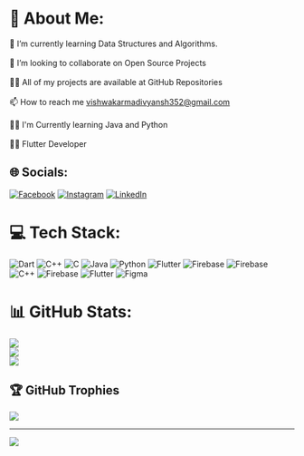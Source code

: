 # 💫 About Me:
🌱 I’m currently learning Data Structures and Algorithms.<br><br>👯 I’m looking to collaborate on Open Source Projects<br><br>👨‍💻 All of my projects are available at GitHub Repositories<br><br>📫 How to reach me vishwakarmadivyansh352@gmail.com<br><br>🧑‍🎓 I'm Currently learning Java and Python<br><br>🧑‍🎓 Flutter Developer


## 🌐 Socials:
[![Facebook](https://img.shields.io/badge/Facebook-%231877F2.svg?logo=Facebook&logoColor=white)](https://facebook.com/https://www.facebook.com/profile.php?id=100009601548993&mibextid=ZbWKwL) [![Instagram](https://img.shields.io/badge/Instagram-%23E4405F.svg?logo=Instagram&logoColor=white)](https://instagram.com/https://www.instagram.com/vishwakarma.divyansh?igsh=MTFuY3I0eGU5bnpicg==) [![LinkedIn](https://img.shields.io/badge/LinkedIn-%230077B5.svg?logo=linkedin&logoColor=white)](https://linkedin.com/in/https://www.linkedin.com/in/divyansh-vishwakarma-a0a003239/) 

# 💻 Tech Stack:
![Dart](https://img.shields.io/badge/dart-%230175C2.svg?style=for-the-badge&logo=dart&logoColor=white) ![C++](https://img.shields.io/badge/c++-%2300599C.svg?style=for-the-badge&logo=c%2B%2B&logoColor=white) ![C](https://img.shields.io/badge/c-%2300599C.svg?style=for-the-badge&logo=c&logoColor=white) ![Java](https://img.shields.io/badge/java-%23ED8B00.svg?style=for-the-badge&logo=openjdk&logoColor=white) ![Python](https://img.shields.io/badge/python-3670A0?style=for-the-badge&logo=python&logoColor=ffdd54) ![Flutter](https://img.shields.io/badge/Flutter-%2302569B.svg?style=for-the-badge&logo=Flutter&logoColor=white) ![Firebase](https://img.shields.io/badge/firebase-a08021?style=for-the-badge&logo=firebase&logoColor=ffcd34) ![Firebase](https://img.shields.io/badge/firebase-%23039BE5.svg?style=for-the-badge&logo=firebase) ![C++](https://img.shields.io/badge/c++-%2300599C.svg?style=for-the-badge&logo=c%2B%2B&logoColor=white) ![Firebase](https://img.shields.io/badge/firebase-%23039BE5.svg?style=for-the-badge&logo=firebase) ![Flutter](https://img.shields.io/badge/Flutter-%2302569B.svg?style=for-the-badge&logo=Flutter&logoColor=white) ![Figma](https://img.shields.io/badge/figma-%23F24E1E.svg?style=for-the-badge&logo=figma&logoColor=white)
# 📊 GitHub Stats:
![](https://github-readme-stats.vercel.app/api?username=DivyanshVish&theme=dracula&hide_border=false&include_all_commits=false&count_private=false)<br/>
![](https://github-readme-streak-stats.herokuapp.com/?user=DivyanshVish&theme=dracula&hide_border=false)<br/>
![](https://github-readme-stats.vercel.app/api/top-langs/?username=DivyanshVish&theme=dracula&hide_border=false&include_all_commits=false&count_private=false&layout=compact)

## 🏆 GitHub Trophies
![](https://github-profile-trophy.vercel.app/?username=DivyanshVish&theme=radical&no-frame=false&no-bg=true&margin-w=4)

---
[![](https://visitcount.itsvg.in/api?id=DivyanshVish&icon=0&color=0)](https://visitcount.itsvg.in)

<!-- Proudly created with GPRM ( https://gprm.itsvg.in ) -->
